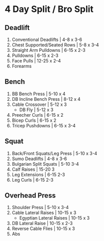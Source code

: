 
# 4 Day Split / Bro Split

## Deadlift

1. Conventional Deadlifts | 4-8 x 3-6
2. Chest Supported/Seated Rows | 5-8 x 3-4
3. Straight Arm Pulldowns | 6-15 x 2-3
4. Pulldowns | 6-15 x 2-3
5. Face Pulls | 12-25 x 2-4
6. Forearms

## Bench

1. BB Bench Press | 5-10 x 4
2. DB Incline Bench Press | 8-12 x 4
2. Cable Crossover | 5-12 x 3
    - DB Fly | 5-12 x 3
4. Preecher Curls | 6-15 x 2
4. Bicep Curls | 6-15 x 2
6. Tricep Pushdowns | 6-15 x 3-4

## Squat

1. Back/Front Squats/Leg Press | 5-10 x 3-4
2. Sumo Deadlifts | 4-8 x 3-6
3. Bulgarian Split Squats | 5-10 3-4
4. Calf Raises | 15-20 3
4. Leg Extensions | 6-15 2-3
4. Leg Curls | 6-15 2-3

## Overhead Press

1. Shoulder Press | 5-10 x 3-4
2. Cable Lateral Raises | 10-15 x 3
    - Egyptian Lateral Raises | 10-15 x 3
3. DB Lateral Raise | 10-15 x 2-3
4. Reverse Cable Flies | 10-15 x 3
5. Abs
